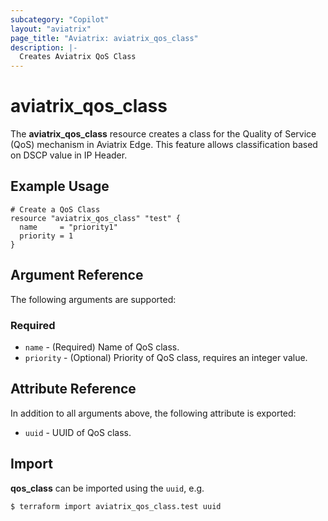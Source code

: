 ```yaml
---
subcategory: "Copilot"
layout: "aviatrix"
page_title: "Aviatrix: aviatrix_qos_class"
description: |-
  Creates Aviatrix QoS Class
---
```


# aviatrix_qos_class

The **aviatrix_qos_class** resource creates a class for the Quality of Service (QoS) mechanism in Aviatrix Edge. This feature allows classification based on DSCP value in IP Header.

## Example Usage

```hcl
# Create a QoS Class
resource "aviatrix_qos_class" "test" {
  name     = "priority1"
  priority = 1
}
```

## Argument Reference

The following arguments are supported:

### Required
* `name` - (Required) Name of QoS class.
* `priority` - (Optional) Priority of QoS class, requires an integer value.

## Attribute Reference

In addition to all arguments above, the following attribute is exported:

* `uuid` - UUID of QoS class.

## Import

**qos_class** can be imported using the `uuid`, e.g.

```
$ terraform import aviatrix_qos_class.test uuid
```
